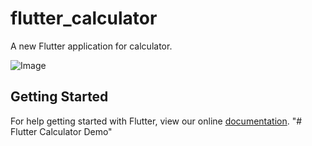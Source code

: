# flutter_calculator

A new Flutter application for calculator.

![Image](https://github.com/Tamas2016/Flutter_Calculator/tree/master/Screenshots/2.png)

## Getting Started

For help getting started with Flutter, view our online
[documentation](https://flutter.io/).
"# Flutter Calculator Demo" 

